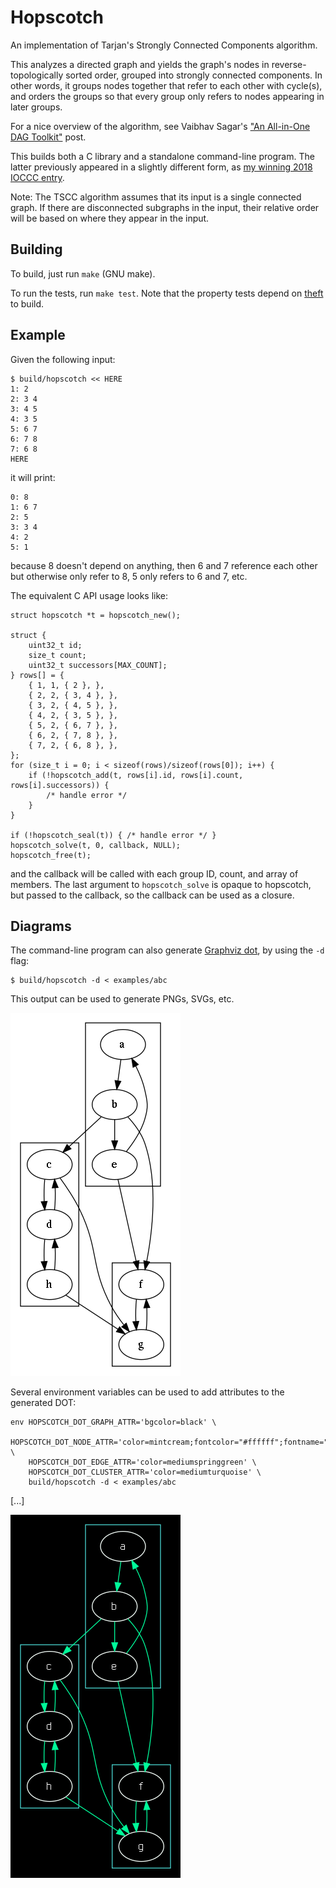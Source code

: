 # Hopscotch

An implementation of Tarjan's Strongly Connected Components algorithm.

This analyzes a directed graph and yields the graph's nodes in
reverse-topologically sorted order, grouped into strongly connected
components. In other words, it groups nodes together that refer to
each other with cycle(s), and orders the groups so that every group
only refers to nodes appearing in later groups.

For a nice overview of the algorithm, see Vaibhav Sagar's
["An All-in-One DAG Toolkit"][1] post.

This builds both a C library and a standalone command-line program. The
latter previously appeared in a slightly different form, as
[my winning 2018 IOCCC entry][2].

[1]: http://vaibhavsagar.com/blog/2017/06/10/dag-toolkit/
[2]: https://www.ioccc.org/years.html#2018_vokes

Note: The TSCC algorithm assumes that its input is a single connected
graph. If there are disconnected subgraphs in the input, their relative
order will be based on where they appear in the input.


## Building

To build, just run `make` (GNU make).

To run the tests, run `make test`. Note that the property tests depend
on [theft](https://github.com/silentbicycle/theft) to build.


## Example

Given the following input:

    $ build/hopscotch << HERE
    1: 2
    2: 3 4
    3: 4 5
    4: 3 5
    5: 6 7
    6: 7 8
    7: 6 8
    HERE

it will print:

    0: 8
    1: 6 7
    2: 5
    3: 3 4
    4: 2
    5: 1

because 8 doesn't depend on anything, then 6 and 7 reference each other
but otherwise only refer to 8, 5 only refers to 6 and 7, etc.

The equivalent C API usage looks like:

    struct hopscotch *t = hopscotch_new();

    struct {
        uint32_t id;
        size_t count;
        uint32_t successors[MAX_COUNT];
    } rows[] = {
        { 1, 1, { 2 }, },
        { 2, 2, { 3, 4 }, },
        { 3, 2, { 4, 5 }, },
        { 4, 2, { 3, 5 }, },
        { 5, 2, { 6, 7 }, },
        { 6, 2, { 7, 8 }, },
        { 7, 2, { 6, 8 }, },
    };
    for (size_t i = 0; i < sizeof(rows)/sizeof(rows[0]); i++) {
        if (!hopscotch_add(t, rows[i].id, rows[i].count, rows[i].successors)) {
            /* handle error */
        }
    }

    if (!hopscotch_seal(t)) { /* handle error */ }
    hopscotch_solve(t, 0, callback, NULL);
    hopscotch_free(t);

and the callback will be called with each group ID, count, and
array of members. The last argument to `hopscotch_solve` is opaque
to hopscotch, but passed to the callback, so the callback can be
used as a closure.


## Diagrams

The command-line program can also generate [Graphviz dot][3], by
using the `-d` flag:

    $ build/hopscotch -d < examples/abc

[3]: https://www.graphviz.org/

This output can be used to generate PNGs, SVGs, etc.

![](/examples/abc.png)


Several environment variables can be used to add attributes to the generated DOT:

    env HOPSCOTCH_DOT_GRAPH_ATTR='bgcolor=black' \
        HOPSCOTCH_DOT_NODE_ATTR='color=mintcream;fontcolor="#ffffff";fontname="terminus"' \
        HOPSCOTCH_DOT_EDGE_ATTR='color=mediumspringgreen' \
        HOPSCOTCH_DOT_CLUSTER_ATTR='color=mediumturquoise' \
        build/hopscotch -d < examples/abc

[...]


![](/examples/abc-custom_color.png)
